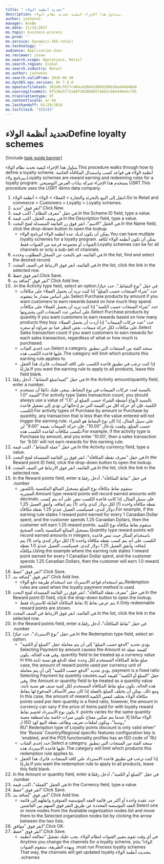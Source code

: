 ```yaml
---
title: " تحديد أنظمة الولاء"
description: يتناول هذا الإجراء كيفية تحديد نظام الولاء.
author: jashanno
manager: AnnBe
ms.date: 11/14/2017
ms.topic: business-process
ms.prod: ''
ms.service: dynamics-365-retail
ms.technology: ''
audience: Application User
ms.reviewer: josaw
ms.search.scope: Operations, Retail
ms.search.region: Global
ms.search.industry: Retail
ms.author: jashanno
ms.search.validFrom: 2016-06-30
ms.dyn365.ops.version: AX 7.0.0
ms.openlocfilehash: 362d6cf877c484c438641980d109b3bed4464b68
ms.sourcegitcommit: 0f530e5f72a40f383868957a6b5cb0e446e4c795
ms.translationtype: HT
ms.contentlocale: ar-SA
ms.lasthandoff: 01/29/2019
ms.locfileid: "315143"
---
```

# <a name="define-loyalty-schemes"></a><span data-ttu-id="63ffb-103"> تحديد أنظمة الولاء</span><span class="sxs-lookup"><span data-stu-id="63ffb-103">Define loyalty schemes</span></span>

[!include [task guide banner](../includes/task-guide-banner.md)]

<span data-ttu-id="63ffb-104">يتناول هذا الإجراء كيفية تحديد نظام الولاء.</span><span class="sxs-lookup"><span data-stu-id="63ffb-104">This procedure walks through how to define a loyalty scheme.</span></span> <span data-ttu-id="63ffb-105">أنظمة الولاء هي قواعد كسب واستبدال المكافأة الخاصة ببرنامج ولاء.</span><span class="sxs-lookup"><span data-stu-id="63ffb-105">Loyalty schemes are reward earning and redeeming rules for a loyalty program.</span></span> <span data-ttu-id="63ffb-106">يستخدم هذا الإجراء شركة بيانات العرض التوضيحي USRT.</span><span class="sxs-lookup"><span data-stu-id="63ffb-106">This procedure uses the USRT demo data company.</span></span>

1. <span data-ttu-id="63ffb-107">انتقل إلى البيع بالتجزئة والتجارة > العملاء > الولاء > أنظمة الولاء.</span><span class="sxs-lookup"><span data-stu-id="63ffb-107">Go to Retail and commerce > Customers > Loyalty > Loyalty schemes.</span></span>
2. <span data-ttu-id="63ffb-108">انقر فوق "جديد".</span><span class="sxs-lookup"><span data-stu-id="63ffb-108">Click New.</span></span>
3. <span data-ttu-id="63ffb-109">في حقل "‏‫معرف النظام‬"، اكتب قيمة.</span><span class="sxs-lookup"><span data-stu-id="63ffb-109">In the Scheme ID field, type a value.</span></span>
4. <span data-ttu-id="63ffb-110">في وصف الحقل، اكتب قيمة.</span><span class="sxs-lookup"><span data-stu-id="63ffb-110">In the Description field, type a value.</span></span>
5. <span data-ttu-id="63ffb-111">في الحقل "الاسم"، انقر فوق زر القائمة المنسدلة لفتح البحث.</span><span class="sxs-lookup"><span data-stu-id="63ffb-111">In the Name field, click the drop-down button to open the lookup.</span></span>
    * <span data-ttu-id="63ffb-112">يمكن أن يكون لديك عدة أنظمة الولاء لبرنامج الولاء.</span><span class="sxs-lookup"><span data-stu-id="63ffb-112">You can have multiple loyalty schemes for a loyalty program.</span></span> <span data-ttu-id="63ffb-113">يمكن أن تكون أنظمة الولاء لكافة القنوات أو مجموعة فرعية من القنوات فقط.</span><span class="sxs-lookup"><span data-stu-id="63ffb-113">Loyalty schemes can be for all channels or only a sub-set of channels.</span></span>  
6. <span data-ttu-id="63ffb-114">في القائمة، قم بالبحث عن السجل المطلوب وحدده.</span><span class="sxs-lookup"><span data-stu-id="63ffb-114">In the list, find and select the desired record.</span></span>
7. <span data-ttu-id="63ffb-115">في القائمة، انقر فوق الارتباط في الصف المحدد.</span><span class="sxs-lookup"><span data-stu-id="63ffb-115">In the list, click the link in the selected row.</span></span>
8. <span data-ttu-id="63ffb-116">انقر فوق حفظ.</span><span class="sxs-lookup"><span data-stu-id="63ffb-116">Click Save.</span></span>
9. <span data-ttu-id="63ffb-117">انقر فوق "إضافة بند".</span><span class="sxs-lookup"><span data-stu-id="63ffb-117">Click Add line.</span></span>
10. <span data-ttu-id="63ffb-118">في حقل "‏‫نوع النشاط."، حدد خيارًا.</span><span class="sxs-lookup"><span data-stu-id="63ffb-118">In the Activity type field, select an option.</span></span>
    * <span data-ttu-id="63ffb-119">حدد "‏‫شراء المنتجات حسب المبلغ‬" إذا كنت تريد أن يحصل العملاء على مكافآت على أساس مقدار ما ينفقونه.</span><span class="sxs-lookup"><span data-stu-id="63ffb-119">Select Purchase products by amount if you want customers to earn rewards based on how much they spend.</span></span> <span data-ttu-id="63ffb-120">حدد "‏‫شراء المنتجات حسب الكمية‬" إذا كنت تريد أن يحصل العملاء على مكافآت على أساس عدد المنتجات التي يشترونها.</span><span class="sxs-lookup"><span data-stu-id="63ffb-120">Select Purchase products by quantity if you want customers to earn rewards based on how many products they buy.</span></span>  <span data-ttu-id="63ffb-121">حدد "‏‫عدد حركات المبيعات‬" إذا أردت أن يحصل العملاء على مكافآت لكل حركة مبيعات، بغض النظر عما تم شراؤه أو سعره.</span><span class="sxs-lookup"><span data-stu-id="63ffb-121">Select Sales transaction count if you want customers to earn rewards for each sales transaction, regardless of what or how much is purchased.</span></span>  
    * <span data-ttu-id="63ffb-122">حدد إحدى الفئات.</span><span class="sxs-lookup"><span data-stu-id="63ffb-122">Select a category.</span></span> <span data-ttu-id="63ffb-123">ستحد الفئة من المنتجات التي تنطبق عليها قاعدة الكسب هذه.</span><span class="sxs-lookup"><span data-stu-id="63ffb-123">The category will limit which products this earning rule applies to.</span></span>  
    * <span data-ttu-id="63ffb-124">إذا كنت ترغب في تطبيق قاعدة الكسب على كافة المنتجات، فاترك هذا الحقل فارغًا.</span><span class="sxs-lookup"><span data-stu-id="63ffb-124">If you want the earning rule to apply to all products, leave this field blank.</span></span>  
11. <span data-ttu-id="63ffb-125">في حقل "‏‫كمية/مبلغ النشاط‬"، أدخل رقمًا.</span><span class="sxs-lookup"><span data-stu-id="63ffb-125">In the Activity amount/quantity field, enter a number.</span></span>
    *  <span data-ttu-id="63ffb-126">بالنسبة لعدد حركات المبيعات في نوع النشاط، ينبغي عليك دائمًا أن تستخدم القيمة "1.0".</span><span class="sxs-lookup"><span data-stu-id="63ffb-126">For activity type Sales transaction count, you should always use a value of '1.0'.</span></span> <span data-ttu-id="63ffb-127">بالنسبة لأنواع أنشطة الشراء حسب المبلغ أو الكمية، فإن أي حركة أقل من القيمة التي تم إدخالها لن تؤدي إلى تشغيل قاعدة الكسب.</span><span class="sxs-lookup"><span data-stu-id="63ffb-127">For activity types of Purchase by amount or Purchase by quantity, any transaction that is less than the value entered will not trigger the earning rule.</span></span> <span data-ttu-id="63ffb-128">على سبيل المثال، إذا كان نوع النشاط هو الشراء حسب المبلغ، وقمت بإدخال "10.00"، فإن حركة المبيعات بقيمة "9.00" لن تكسب مكافآت لقاعدة الكسب هذه.</span><span class="sxs-lookup"><span data-stu-id="63ffb-128">For example, if the activity type is Purchase by amount, and you enter '10.00', then a sales transaction for '9.00' will not earn rewards for this earning rule.</span></span>  
12. <span data-ttu-id="63ffb-129">في حقل "‏‫عملة النشاط‬"، اكتب قيمة.</span><span class="sxs-lookup"><span data-stu-id="63ffb-129">In the Activity currency field, type a value.</span></span>
13. <span data-ttu-id="63ffb-130">في حقل "معرف ‏‫نقطة المكافأة‬"، انقر فوق زر القائمة المنسدلة لفتح البحث.</span><span class="sxs-lookup"><span data-stu-id="63ffb-130">In the Reward point ID field, click the drop-down button to open the lookup.</span></span>
14. <span data-ttu-id="63ffb-131">في القائمة، انقر فوق الارتباط في الصف المحدد.</span><span class="sxs-lookup"><span data-stu-id="63ffb-131">In the list, click the link in the selected row.</span></span>
15. <span data-ttu-id="63ffb-132">في حقل "‏‫نقاط المكافأة"، أدخل رقمًا.</span><span class="sxs-lookup"><span data-stu-id="63ffb-132">In the Reward points field, enter a number.</span></span>
    * <span data-ttu-id="63ffb-133">ستقوم نقاط مكافأة نوع المبلغ بتسجيل المبالغ المكتسبة بالكسور العشرية.</span><span class="sxs-lookup"><span data-stu-id="63ffb-133">Amount type reward points will record earned amounts with decimals.</span></span> <span data-ttu-id="63ffb-134">على سبيل المثال، إذا كانت قاعدة الكسب تنص على أنه يتم كسب نقطة مكافأة واحدة (1) لكل دولار كندي واحد (1) يتم إنفاقه، وأنفق العميل 1.25 دولار كندي، فسيكسب العميل عندئذٍ 1.25 نقطة مكافأة.</span><span class="sxs-lookup"><span data-stu-id="63ffb-134">For example, if the earning rule states 1 reward point earned for every 1 Canadian Dollar spent, and the customer spends 1.25 Canadian Dollars, then the customer will earn 1.25 reward points.</span></span> <span data-ttu-id="63ffb-135">ستقوم نقاط مكافأة نوع الكمية‬ بتسجيل المبالغ المكتسبة بالعدد الصحيح.</span><span class="sxs-lookup"><span data-stu-id="63ffb-135">Quantity type reward points will record earned amounts in integers.</span></span> <span data-ttu-id="63ffb-136">باستخدام المثال حيث تنص قاعدة الكسب على أنه يتم كسب نقطة مكافأة واحدة (1) لكل دولار كندي واحد (1) يتم إنفاقه، وأنفق العميل 1.25 دولار كندي، فسيكسب العميل عندئذٍ 1.0 نقطة مكافأة.</span><span class="sxs-lookup"><span data-stu-id="63ffb-136">Using the example where the earning rule states 1 reward point earned for every 1 Canadian Dollar spent, and the customer spends 1.25 Canadian Dollars, then the customer will earn 1.0 reward points.</span></span>  
16. <span data-ttu-id="63ffb-137">انقر فوق "حفظ".</span><span class="sxs-lookup"><span data-stu-id="63ffb-137">Click Save.</span></span>
17. <span data-ttu-id="63ffb-138">انقر فوق "إضافة بند".</span><span class="sxs-lookup"><span data-stu-id="63ffb-138">Click Add line.</span></span>
    * <span data-ttu-id="63ffb-139">يتم استخدام قواعد الاسترداد‬ عند استخدام طريقة دفع الولاء.</span><span class="sxs-lookup"><span data-stu-id="63ffb-139">Redemption rules are used when the loyalty payment method is used.</span></span>  
18. <span data-ttu-id="63ffb-140">في حقل "معرف ‏‫نقطة المكافأة‬"، انقر فوق زر القائمة المنسدلة لفتح البحث.</span><span class="sxs-lookup"><span data-stu-id="63ffb-140">In the Reward point ID field, click the drop-down button to open the lookup.</span></span>
    * <span data-ttu-id="63ffb-141">لا يتم عرض نقاط إلا نقاط المكافأة القابلة للاسترداد فقط.</span><span class="sxs-lookup"><span data-stu-id="63ffb-141">Only redeemable reward points are shown.</span></span>  
19. <span data-ttu-id="63ffb-142">في القائمة، انقر فوق الارتباط في الصف المحدد.</span><span class="sxs-lookup"><span data-stu-id="63ffb-142">In the list, click the link in the selected row.</span></span>
20. <span data-ttu-id="63ffb-143">في حقل "‏‫نقاط المكافأة"، أدخل رقمًا.</span><span class="sxs-lookup"><span data-stu-id="63ffb-143">In the Reward points field, enter a number.</span></span>
21. <span data-ttu-id="63ffb-144">في حقل "‏‫نوع الاسترداد‬"، حدد خيارًا.</span><span class="sxs-lookup"><span data-stu-id="63ffb-144">In the Redemption type field, select an option.</span></span>
    * <span data-ttu-id="63ffb-145">يؤدي تحديد "‏‫الدفع حسب المبلغ" إلى أن يتم معاملة حقل "‏‫المبلغ أو الكمية" كقيمة عملة.</span><span class="sxs-lookup"><span data-stu-id="63ffb-145">Selecting Payment by amount causes the Amount or quantity field to be treated as a currency value.</span></span> <span data-ttu-id="63ffb-146">وفي هذه الحالة، يكون مبلغ نقاط المكافأة المستخدم لكل وحدة عملة للدفع هو نسبة ثابتة.</span><span class="sxs-lookup"><span data-stu-id="63ffb-146">In this case, the amount of reward points used per currency unit of payment is a fixed ratio.</span></span> <span data-ttu-id="63ffb-147">يؤدي تحديد "‏‫الدفع حسب الكمية‬" إلى أن يتم معاملة حقل "‏‫المبلغ أو الكمية" كقيمة كمية.</span><span class="sxs-lookup"><span data-stu-id="63ffb-147">Selecting Payment by quantity causes the Amount or quantity field to be treated as a quantity value.</span></span> <span data-ttu-id="63ffb-148">وفي هذه الحالة، يكون مبلغ نقاط المكافأة المستخدم لكل كمية صنف هو نسبة ثابتة، ومع ذلك، يمكن أن يختلف المبلغ بالعملة إذا كان سعر الأصناف المدفوع لها بنقاط مكافأة الولاء يختلف لنفس الكمية.</span><span class="sxs-lookup"><span data-stu-id="63ffb-148">In this case, the amount of reward points used per item quantity is a fixed ratio, however, the amount in currency can vary if the price of items paid for with loyalty reward points varies for the same quantity.</span></span> <span data-ttu-id="63ffb-149">لا يكون نوع الاسترداد‬ لخصم نقاط الولاء صالحًا إلا عندما يتم تمكين مفتاح تكوين ميزات خاصة ببلد/منطقة معينة "روسيا"، ويكون لملفات تعريف وظائف نقطة البيع‬ كود ISO لـ "RU".</span><span class="sxs-lookup"><span data-stu-id="63ffb-149">Redemption type of Loyalty points discount is only valid when the 'Russia' Country/Regional specific features configuration key is enabled, and the POS functionality profiles has an ISO code of 'RU'.</span></span>  
    * <span data-ttu-id="63ffb-150">حدد إحدى الفئات.</span><span class="sxs-lookup"><span data-stu-id="63ffb-150">Select a category.</span></span> <span data-ttu-id="63ffb-151">ستحد الفئة من المنتجات التي تنطبق عليها قاعدة الاسترداد هذه.</span><span class="sxs-lookup"><span data-stu-id="63ffb-151">The category will limit which products this redemption rule applies to.</span></span>  
    * <span data-ttu-id="63ffb-152">إذا كنت ترغب في تطبيق قاعدة الاسترداد على كافة المنتجات، فاترك هذا الحقل فارغًا.</span><span class="sxs-lookup"><span data-stu-id="63ffb-152">If you want the redemption rule to apply to all products, leave this field blank.</span></span>  
22. <span data-ttu-id="63ffb-153">في حقل "‏‫المبلغ أو الكمية"، أدخل رقمًا.</span><span class="sxs-lookup"><span data-stu-id="63ffb-153">In the Amount or quantity field, enter a number.</span></span>
23. <span data-ttu-id="63ffb-154">في الحقل "العملة"، اكتب قيمة.</span><span class="sxs-lookup"><span data-stu-id="63ffb-154">In the Currency field, type a value.</span></span>
24. <span data-ttu-id="63ffb-155">انقر فوق "حفظ".</span><span class="sxs-lookup"><span data-stu-id="63ffb-155">Click Save.</span></span>
25. <span data-ttu-id="63ffb-156">انقر فوق "إضافة بند".</span><span class="sxs-lookup"><span data-stu-id="63ffb-156">Click Add line.</span></span>
    * <span data-ttu-id="63ffb-157">حدد عقدة واحدة أو أكثر من قائمة العقد المؤسسة المتوفرة وانقلهم إلى قائمة العقد المؤسسة المحددة عن طريق النقر فوق السهم بين القائمتين.</span><span class="sxs-lookup"><span data-stu-id="63ffb-157">Select one or more nodes from the Available organization nodes list and move them to the Selected organization nodes list by clicking the arrow between the two lists.</span></span>  
26. <span data-ttu-id="63ffb-158">انقر فوق "موافق".</span><span class="sxs-lookup"><span data-stu-id="63ffb-158">Click OK.</span></span>
27. <span data-ttu-id="63ffb-159">انقر فوق "حفظ".</span><span class="sxs-lookup"><span data-stu-id="63ffb-159">Click Save.</span></span>
    * <span data-ttu-id="63ffb-160">في أي وقت تقوم بتغيير القنوات لنظام الولاء، يجب عليك تشغيل "‏‫معالجة أنظمة الولاء".</span><span class="sxs-lookup"><span data-stu-id="63ffb-160">Anytime you change the channels for a loyalty scheme, you must run Process loyalty schemes.</span></span> <span data-ttu-id="63ffb-161">وبهذه الطريقة، ستقوم القنوات بتحديث أنظمة الولاء.</span><span class="sxs-lookup"><span data-stu-id="63ffb-161">That way, the channels will get updated loyalty schemes.</span></span>  

